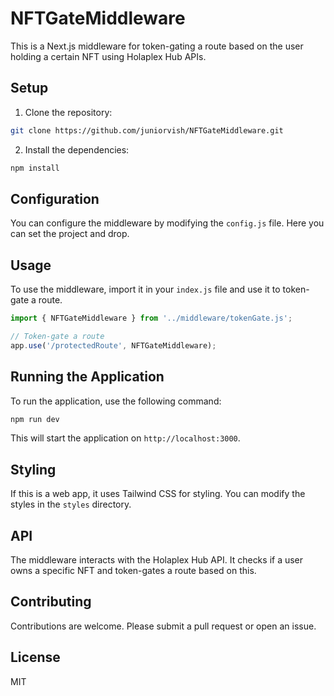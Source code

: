 # NFTGateMiddleware

This is a Next.js middleware for token-gating a route based on the user holding a certain NFT using Holaplex Hub APIs.

## Setup

1. Clone the repository:

```bash
git clone https://github.com/juniorvish/NFTGateMiddleware.git
```

2. Install the dependencies:

```bash
npm install
```

## Configuration

You can configure the middleware by modifying the `config.js` file. Here you can set the project and drop.

## Usage

To use the middleware, import it in your `index.js` file and use it to token-gate a route.

```javascript
import { NFTGateMiddleware } from '../middleware/tokenGate.js';

// Token-gate a route
app.use('/protectedRoute', NFTGateMiddleware);
```

## Running the Application

To run the application, use the following command:

```bash
npm run dev
```

This will start the application on `http://localhost:3000`.

## Styling

If this is a web app, it uses Tailwind CSS for styling. You can modify the styles in the `styles` directory.

## API

The middleware interacts with the Holaplex Hub API. It checks if a user owns a specific NFT and token-gates a route based on this.

## Contributing

Contributions are welcome. Please submit a pull request or open an issue.

## License

MIT